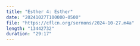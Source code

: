 ```yaml
---
title: "Esther 4: Esther"
date: "20241027T100000-0500"
file: "https://cflcn.org/sermons/2024-10-27.m4a"
length: "13442732"
duration: "29:17"
---
```

